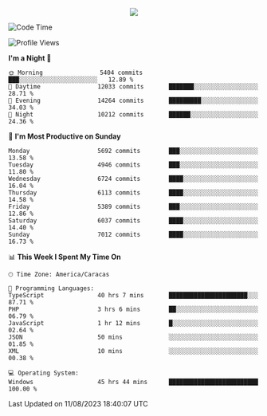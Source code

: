 <p align="center">
  <a href="http://www.github.com/thevacs">
    <img src="https://github-readme-streak-stats.herokuapp.com/?user=thevacs&stroke=ffffff&background=1c1917&ring=0891b2&fire=0891b2&currStreakNum=ffffff&currStreakLabel=0891b2&sideNums=ffffff&sideLabels=ffffff&dates=ffffff&hide_border=true" />
  </a>
</p>

<!--START_SECTION:waka-->
![Code Time](http://img.shields.io/badge/Code%20Time-1%2C597%20hrs%2052%20mins-blue)

![Profile Views](http://img.shields.io/badge/Profile%20Views-0-blue)

**I'm a Night 🦉** 

```text
🌞 Morning                5404 commits        ███░░░░░░░░░░░░░░░░░░░░░░   12.89 % 
🌆 Daytime                12033 commits       ███████░░░░░░░░░░░░░░░░░░   28.71 % 
🌃 Evening                14264 commits       █████████░░░░░░░░░░░░░░░░   34.03 % 
🌙 Night                  10212 commits       ██████░░░░░░░░░░░░░░░░░░░   24.36 % 
```
📅 **I'm Most Productive on Sunday** 

```text
Monday                   5692 commits        ███░░░░░░░░░░░░░░░░░░░░░░   13.58 % 
Tuesday                  4946 commits        ███░░░░░░░░░░░░░░░░░░░░░░   11.80 % 
Wednesday                6724 commits        ████░░░░░░░░░░░░░░░░░░░░░   16.04 % 
Thursday                 6113 commits        ████░░░░░░░░░░░░░░░░░░░░░   14.58 % 
Friday                   5389 commits        ███░░░░░░░░░░░░░░░░░░░░░░   12.86 % 
Saturday                 6037 commits        ████░░░░░░░░░░░░░░░░░░░░░   14.40 % 
Sunday                   7012 commits        ████░░░░░░░░░░░░░░░░░░░░░   16.73 % 
```


📊 **This Week I Spent My Time On** 

```text
🕑︎ Time Zone: America/Caracas

💬 Programming Languages: 
TypeScript               40 hrs 7 mins       ██████████████████████░░░   87.71 % 
PHP                      3 hrs 6 mins        ██░░░░░░░░░░░░░░░░░░░░░░░   06.79 % 
JavaScript               1 hr 12 mins        █░░░░░░░░░░░░░░░░░░░░░░░░   02.64 % 
JSON                     50 mins             ░░░░░░░░░░░░░░░░░░░░░░░░░   01.85 % 
XML                      10 mins             ░░░░░░░░░░░░░░░░░░░░░░░░░   00.38 % 

💻 Operating System: 
Windows                  45 hrs 44 mins      █████████████████████████   100.00 % 
```


 Last Updated on 11/08/2023 18:40:07 UTC
<!--END_SECTION:waka-->
